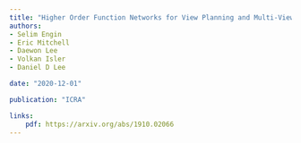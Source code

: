 ```yaml
---
title: "Higher Order Function Networks for View Planning and Multi-View Reconstruction"
authors:
- Selim Engin
- Eric Mitchell
- Daewon Lee
- Volkan Isler
- Daniel D Lee

date: "2020-12-01"

publication: "ICRA"

links:
    pdf: https://arxiv.org/abs/1910.02066
---
```


